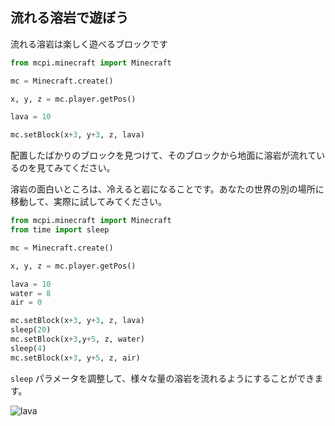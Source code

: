 ## 流れる溶岩で遊ぼう

流れる溶岩は楽しく遊べるブロックです

```python
from mcpi.minecraft import Minecraft

mc = Minecraft.create()

x, y, z = mc.player.getPos()

lava = 10

mc.setBlock(x+3, y+3, z, lava)
```

配置したばかりのブロックを見つけて、そのブロックから地面に溶岩が流れているのを見てみてください。

溶岩の面白いところは、冷えると岩になることです。あなたの世界の別の場所に移動して、実際に試してみてください。

```python
from mcpi.minecraft import Minecraft
from time import sleep

mc = Minecraft.create()

x, y, z = mc.player.getPos()

lava = 10
water = 8
air = 0

mc.setBlock(x+3, y+3, z, lava)
sleep(20)
mc.setBlock(x+3,y+5, z, water)
sleep(4)
mc.setBlock(x+3, y+5, z, air)

```

`sleep` パラメータを調整して、様々な量の溶岩を流れるようにすることができます。

![lava](images/lava.png)


